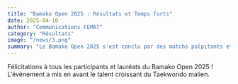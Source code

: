 ```yaml
---
title: "Bamako Open 2025 : Résultats et Temps forts"
date: 2025-04-10
author: "Communications FEMAT"
category: "Résultats"
image: "/news/3.png"
summary: "Le Bamako Open 2025 s'est conclu par des matchs palpitants et des performances remarquables des athlètes venus de tout le Mali."
---
```


Félicitations à tous les participants et lauréats du Bamako Open 2025 ! L'événement a mis en avant le talent croissant du Taekwondo malien. 